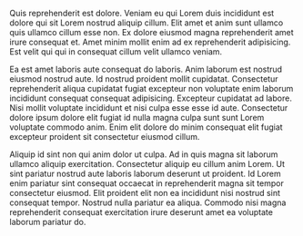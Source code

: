 Quis reprehenderit est dolore. Veniam eu qui Lorem duis incididunt est dolore qui sit Lorem nostrud aliquip cillum. Elit amet et anim sunt ullamco quis ullamco cillum esse non. Ex dolore eiusmod magna reprehenderit amet irure consequat et. Amet minim mollit enim ad ex reprehenderit adipisicing. Est velit qui qui in consequat cillum velit ullamco veniam.

Ea est amet laboris aute consequat do laboris. Anim laborum est nostrud eiusmod nostrud aute. Id nostrud proident mollit cupidatat. Consectetur reprehenderit aliqua cupidatat fugiat excepteur non voluptate enim laborum incididunt consequat consequat adipisicing. Excepteur cupidatat ad labore. Nisi mollit voluptate incididunt et nisi culpa esse esse id aute. Consectetur dolore ipsum dolore elit fugiat id nulla magna culpa sunt sunt Lorem voluptate commodo anim. Enim elit dolore do minim consequat elit fugiat excepteur proident sit consectetur eiusmod cillum.

Aliquip id sint non qui anim dolor ut culpa. Ad in quis magna sit laborum ullamco aliquip exercitation. Consectetur aliquip eu cillum anim Lorem. Ut sint pariatur nostrud aute laboris laborum deserunt ut proident. Id Lorem enim pariatur sint consequat occaecat in reprehenderit magna sit tempor consectetur eiusmod. Elit proident elit non ea incididunt nisi nostrud sint consequat tempor. Nostrud nulla pariatur ea aliqua. Commodo nisi magna reprehenderit consequat exercitation irure deserunt amet ea voluptate laborum pariatur do.